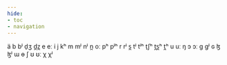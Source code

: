 ```yaml
---
hide:
- toc
- navigation
---
```

ä
b
bʲ
d̠ʒ
d̪z̪
e
eː
i
j
kʰ
m
mʲ
nʲ
n̪
oː
pʰ
pʲʰ
r
rʲ
s̪
tʲ
tʲʰ
t̠ʃʰ
t̪s̪ʰ
t̪ʰ
u
uː
ŋ
ɔ
ɔː
ɡ
ɡʲ
ɢ
ɮ
ɮʲ
ɯ
ɵ
ʃ
ʊ
ʊː
χ
χʲ
